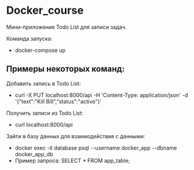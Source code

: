 # Docker_course

Мини-приложение Todo List для записи задач.

Команда запуска:
- docker-compose up

## Примеры некоторых команд:

Добавить запись в Todo List: 
- curl -X PUT localhost:8000/api -H 'Content-Type: application/json' -d '{"text":"Kill Bill","status":"active"}'

Получить записи из Todo List:
- curl localhost:8000/api

Зайти в базу данных для взаимодействия с данными:
- docker exec -it database psql --username docker_app --dbname docker_app_db
- Пример запроса: SELECT * FROM app_table;
